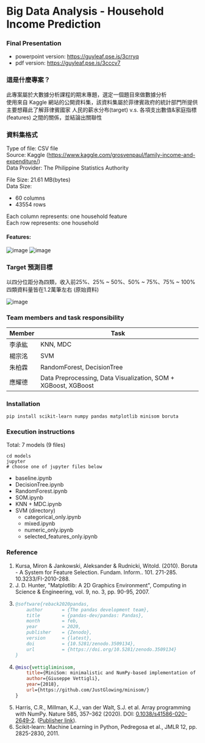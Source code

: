 Big Data Analysis - **Household Income Prediction**
===========================

### Final Presentation
- powerpoint version: https://guyleaf.pse.is/3crryq
- pdf version: https://guyleaf.pse.is/3cccv7

### 這是什麼專案？
此專案屬於大數據分析課程的期末專題，選定一個題目來做數據分析  
使用來自 Kaggle 網站的公開資料集，該資料集屬於菲律賓政府的統計部門所提供  
主要想藉此了解菲律賓國家 人民的薪水分布(target) v.s. 各項支出數值&家庭指標(features) 之間的關係，並結論出關聯性

### 資料集格式
Type of file: CSV file  
Source: Kaggle (https://www.kaggle.com/grosvenpaul/family-income-and-expenditure/)  
Data Provider: The Philippine Statistics Authority  

File Size: 21.61 MB(bytes)  
Data Size:  
* 60 columns
* 43554 rows  

Each column represents: one household feature  
Each row represents: one household

#### Features:
![image](https://user-images.githubusercontent.com/43506966/131159095-baa80466-d4a6-47b0-a189-6cd64c95da31.png)
![image](https://user-images.githubusercontent.com/43506966/131159124-71cdac45-f1f9-4cc4-82e4-edf8e3e21ece.png)


### Target 預測目標
以四分位距分為四類，收入前25%、25% ~ 50%、50% ~ 75%、75% ~ 100%  
四類資料量皆在1.2萬筆左右 (原始資料)

![image](https://user-images.githubusercontent.com/43506966/131157928-1cd964c4-e3f9-419c-b496-06c766ec99f2.png)

### Team members and task responsibility

| Member | Task                                            |
| ------ | ----------------------------------------------- |
| 李承紘 | KNN, MDC                                        |
| 楊宗洺 | SVM                                             |
| 朱柏霖 | RandomForest, DecisionTree                      |
| 應耀德 | Data Preprocessing, Data Visualization, SOM + XGBoost, XGBoost |


### Installation

```
pip install scikit-learn numpy pandas matplotlib minisom boruta
```


### Execution instructions
Total: 7 models (9 files)

```
cd models
jupyter
# choose one of jupyter files below
```
* baseline.ipynb
* DecisionTree.ipynb
* RandomForest.ipynb
* SOM.ipynb
* KNN + MDC.ipynb
* SVM (directory)
  * categorical_only.ipynb
  * mixed.ipynb
  * numeric_only.ipynb
  * selected_features_only.ipynb

### Reference
1. Kursa, Miron & Jankowski, Aleksander & Rudnicki, Witold. (2010). Boruta - A System for Feature Selection. Fundam. Inform.. 101. 271-285. 10.3233/FI-2010-288. 
2. J. D. Hunter, "Matplotlib: A 2D Graphics Environment", Computing in Science & Engineering, vol. 9, no. 3, pp. 90-95, 2007.
3. ```bibtex
   @software{reback2020pandas,
       author       = {The pandas development team},
       title        = {pandas-dev/pandas: Pandas},
       month        = feb,
       year         = 2020,
       publisher    = {Zenodo},
       version      = {latest},
       doi          = {10.5281/zenodo.3509134},
       url          = {https://doi.org/10.5281/zenodo.3509134}
   }
   ```
4. ```bibtex
   @misc{vettigliminisom,
       title={MiniSom: minimalistic and NumPy-based implementation of the Self Organizing Map},
       author={Giuseppe Vettigli},
       year={2018},
       url={https://github.com/JustGlowing/minisom/}
   }
   ```
5. Harris, C.R., Millman, K.J., van der Walt, S.J. et al. Array programming with NumPy. Nature 585, 357–362 (2020). DOI: [0.1038/s41586-020-2649-2](https://doi.org/10.1038/s41586-020-2649-2). ([Publisher link](https://www.nature.com/articles/s41586-020-2649-2)).
6. Scikit-learn: Machine Learning in Python, Pedregosa et al., JMLR 12, pp. 2825-2830, 2011.
